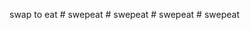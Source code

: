 swap to eat
#   s w e p e a t  
 #   s w e p e a t  
 #   s w e p e a t  
 #   s w e p e a t  
 